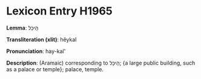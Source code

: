 # Lexicon Entry H1965

**Lemma**: הֵיכַל

**Transliteration (xlit)**: hêykal

**Pronunciation**: hay-kal'

**Description**:
(Aramaic) corresponding to הֵיכָל; {a large public building, such as a palace or temple}; palace, temple.
